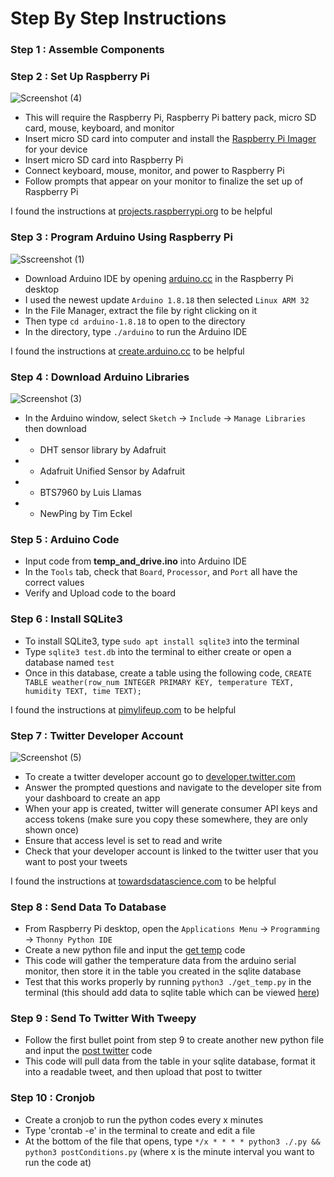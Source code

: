 # Step By Step Instructions


### Step 1 : Assemble Components



### Step 2 : Set Up Raspberry Pi
![Screenshot (4)](https://user-images.githubusercontent.com/109180573/184982249-e00b766c-4fc0-4566-a87c-1a39a82448d7.png)
* This will require the Raspberry Pi, Raspberry Pi battery pack,  micro SD card, mouse, keyboard, and monitor
* Insert micro SD card into computer and install the [Raspberry Pi Imager](https://www.raspberrypi.com/software/) for your device
* Insert micro SD card into Raspberry Pi
* Connect keyboard, mouse, monitor, and power to Raspberry Pi
* Follow prompts that appear on your monitor to finalize the set up of Raspberry Pi

I found the instructions at [projects.raspberrypi.org](https://projects.raspberrypi.org/en/projects/raspberry-pi-setting-up/0) to be helpful

### Step 3 : Program Arduino Using Raspberry Pi
![Sscreenshot (1)](https://user-images.githubusercontent.com/109180573/184982452-6683fa86-a8aa-4e98-9e69-f50120d01984.jpg)
*  Download Arduino IDE by opening [arduino.cc](https://www.arduino.cc/en/software/OldSoftwareReleases#previous) in the Raspberry Pi desktop
*  I used the newest update ``Arduino 1.8.18`` then selected ``Linux ARM 32`` 
*  In the File Manager, extract the file by right clicking on it
*  Then type ``cd arduino-1.8.18`` to open to the directory
*  In the directory, type ``./arduino`` to run the Arduino IDE

I found the instructions at [create.arduino.cc](https://create.arduino.cc/projecthub/ruchir1674/how-to-interface-arduino-with-raspberrypi-504b06) to be helpful

### Step 4 : Download Arduino Libraries
![Screenshot (3)](https://user-images.githubusercontent.com/109180573/184982325-f3d4b353-7043-4f8a-9781-bb95bb17d683.png)
* In the Arduino window, select ``Sketch`` -> ``Include`` -> ``Manage Libraries`` then download
* * DHT sensor library  by  Adafruit
* * Adafruit Unified Sensor  by  Adafruit
* * BTS7960  by  Luis Llamas
* * NewPing  by  Tim Eckel

### Step 5 : Arduino Code

* Input code from **temp_and_drive.ino** into Arduino IDE
* In the ``Tools`` tab, check that ``Board``, ``Processor``, and ``Port`` all have the correct values
* Verify and Upload code to the board

### Step 6 : Install SQLite3

* To install SQLite3, type ``sudo apt install sqlite3`` into the terminal
* Type ``sqlite3 test.db`` into the terminal to either create or open a database named ``test`` 
* Once in this database, create a table using the following code, ``CREATE TABLE weather(row_num INTEGER PRIMARY KEY, temperature TEXT, humidity TEXT, time TEXT);``

I found the instructions at [pimylifeup.com](https://pimylifeup.com/raspberry-pi-sqlite/) to be helpful

### Step 7 : Twitter Developer Account 
![Screenshot (5)](https://user-images.githubusercontent.com/109180573/185196927-b422e7a3-3eb3-46f1-91f2-134f8ca44235.png)
* To create a twitter developer account go to [developer.twitter.com](https://developer.twitter.com/en/application/use-case)
* Answer the prompted questions and navigate to the developer site from your dashboard to create an app
* When your app is created, twitter will generate consumer API keys and access tokens (make sure you copy these somewhere, they are only shown once)
* Ensure that access level is set to read and write
* Check that your developer account is linked to the twitter user that you want to post your tweets

I found the instructions at [towardsdatascience.com](https://towardsdatascience.com/building-a-twitter-bot-with-python-89959ef2607f) to be helpful

### Step 8 : Send Data To Database

* From Raspberry Pi desktop, open the ``Applications Menu`` -> ``Programming`` -> ``Thonny Python IDE``
* Create a new python file and input the [get temp](get_temp.py) code
* This code will gather the temperature data from the arduino serial monitor, then store it in the table you created in the sqlite database
* Test that this works properly by running ``python3 ./get_temp.py`` in the terminal (this should add data to sqlite table which can be viewed [here](https://sqliteviewer.app/))

### Step 9 : Send To Twitter With Tweepy

* Follow the first bullet point from step 9 to create another new python file and input the [post twitter](post_twitter.py) code
* This code will pull data from the table in your sqlite database, format it into a readable tweet, and then upload that post to twitter

### Step 10 : Cronjob

* Create a cronjob to run the python codes every x minutes
* Type 'crontab -e' in the terminal to create and edit a file
* At the bottom of the file that opens, type ``*/x * * * * python3 ./.py && python3 postConditions.py``
(where x is the minute interval you want to run the code at)
